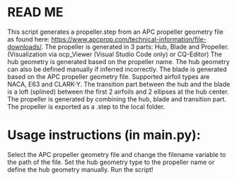 
# READ ME
This script generates a propeller.step from an APC propeller geometry file as found here: 
https://www.apcprop.com/technical-information/file-downloads/.
The propeller is generated in 3 parts: Hub, Blade and Propeller.
(Visualization via ocp_Viewer (Visual Studio Code only) or CQ-Editor)
The hub geometry is generated based on the propeller name. The hub geometry can also be defined manually if inferred incorrectly.
The blade is generated based on the APC propeller geometry file. Supported airfoil types are NACA, E63 and CLARK-Y.
The transition part between the hub and the blade is a loft (splined) between the first 2 airfoils and 2 ellipses at the hub center.
The propeller is generated by combining the hub, blade and transition part.
The propeller is exported as a .step to the local folder.

# Usage instructions (in main.py):
Select the APC propeller geometry file and change the filename variable to the path of the file.
Set the hub geometry type to the propeller name or define the hub geometry manually.
Run the script!
